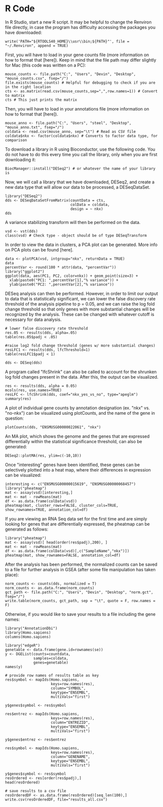 # R Code

In R Studio, start a new R script.  It may be helpful to change the Renviron file directly, in case the program has difficulty accessing the packages you have downloaded:
```
write('PATH="${RTOOLS40_HOME}\\usr\\bin;${PATH}"', file = "~/.Renviron", append = TRUE)
```

First, you will have to load in your gene counts file (more information on how to format that [here]).  Keep in mind that the file path may differ slightly for Mac (this code was written on a PC):
```
mouse_counts <- file.path("C:", "Users", "Devin", "Desktop", "mouse_counts.csv", fsep="/")
file.exists(mouse_counts) # Helpful for debugging to check if you are in the right location
cts <- as.matrix(read.csv(mouse_counts,sep=",",row.names=1)) # Convert to matrix
cts # This just prints the matrix
```

Then, you will have to load in your annotations file (more information on how to format that [here]).
```
mouse_anno <- file.path("C:", "Users", "steel", "Desktop", "mouse_anno.txt", fsep="/")
coldata <- read.csv(mouse_anno, sep="\t") # Read as CSV file
coldata$nkx <- factor(coldata$nkx) # Converts to factor data type, for comparison
```

To download a library in R using Bioconductor, use the following code.  You do not have to do this every time you call the library, only when you are first downloading it:
```
BiocManager::install("DESeq2") # or whatever the name of your library is
```

Now, we will call a library that we have downloaded, DESeq2, and create a new data type that will allow our data to be processed, a DESeqDataSet.
```
library("DESeq2")
dds <- DESeqDataSetFromMatrix(countData = cts,
                              colData = coldata,
                              design = ~ nkx)
dds
```

A variance stabilizing transform will then be performed on the data.
```
vsd <- vst(dds) 
class(vsd) # Check type - object should be of type DESeqTransform
```

In order to view the data in clusters, a PCA plot can be generated.  More info on PCA plots can be found [here].
```
data <- plotPCA(vsd, intgroup="nkx", returnData = TRUE)
data
percentVar <- round(100 * attr(data, "percentVar"))
library("ggplot2")
ggplot(data, aes(PC1, PC2, color=nkx)) + geom_point(size=3) +
  xlab(paste0("PC1: ",percentVar[1],"% variance")) +
  ylab(paste0("PC2: ",percentVar[2],"% variance"))
```

DESeq analysis can then be performed.  However, in order to limit our output to data that is statistically significant, we can lower the false discovery rate threshold of the analysis pipeline to p = 0.05, and we can raise the log fold change threshold so that only genes with more substantial changes will be recognized by the analysis.  These can be changed with whatever cutoff is necessary for data analysis.
```
# lower false discovery rate threshold
res.05 <- results(dds, alpha=.05)
table(res.05$padj < .05)

#raise log2 fold change threshold (genes w/ more substantial changes)
resLFC1 <- results(dds, lfcThreshold=1)
table(resLFC1$padj < 1)

dds <- DESeq(dds)
```

A program called "lfcShrink" can also be called to account for the shrunken log fold changes present in the data.  After this, the output can be visualized.
```
res <- results(dds, alpha = 0.05)
mcols(res, use.names=TRUE)
resLFC <- lfcShrink(dds, coef="nkx_yes_vs_no", type="apeglm")
summary(res)
```

A plot of individual gene counts by annotation designation (ex. "nkx" vs. "no-nkx") can be visualized using plotCounts, and the name of the gene in question:
```
plotCounts(dds, "ENSMUSG00000022061", "nkx")
```

An MA plot, which shows the genome and the genes that are expressed differentially within the statistical significance threshold, can also be generated:
```
DESeq2::plotMA(res, ylim=c(-10,10))
```

Once "interesting" genes have been identified, these genes can be selectively plotted into a heat map, where their differences in expression can be visualized:
```
interesting <- c("ENSMUSG00000015619", "ENSMUSG00000068457")
library("pheatmap")
mat <- assay(vsd)[interesting,]
mat <- mat - rowMeans(mat)
df <- as.data.frame(colData(vsd))
pheatmap(mat, cluster_rows=FALSE, cluster_cols=TRUE, show_rownames=TRUE, annotation_col=df)
```

If you are viewing an RNA Seq data set for the first time and are simply looking for genes that are differentially expressed, the pheatmap can be generated as follows:
```
library("pheatmap")
mat <- assay(vsd)[ head(order(res$padj),200), ]
mat <- mat - rowMeans(mat)
df <- as.data.frame(colData(vsd)[,c("SampleName","nkx")])
pheatmap(mat, show_rownames=FALSE, annotation_col=df)
```

After the analysis has been performed, the normalized counts can be saved to a file for further analysis in GSEA (after some file manipulation has taken place):
```
norm_counts <- counts(dds, normalized = T)
norm_counts <- as.data.frame(norm_counts)
gct_path <- file.path("C:", "Users", "Devin", "Desktop", "norm.gct", fsep="/")
write.table(norm_counts, gct_path, sep = "\t", quote = F, row.names = F)
```

Otherwise, if you would like to save your results to a file including the gene names:
```
library("AnnotationDbi")
library(Homo.sapiens)
columns(Homo.sapiens)

library("edgeR")
genetable <- data.frame(gene.id=rownames(se))
y <- DGEList(counts=countdata, 
             samples=coldata, 
             genes=genetable)
names(y)

# provide row names of results table as key
res$symbol <- mapIds(Homo.sapiens,
                     keys=row.names(res),
                     column="SYMBOL",
                     keytype="ENSEMBL",
                     multiVals="first")

y$genes$symbol <- res$symbol

res$entrez <- mapIds(Homo.sapiens,
                     keys=row.names(res),
                     column="ENTREZID",
                     keytype="ENSEMBL",
                     multiVals="first")

y$genes$entrez <- res$entrez

res$symbol <- mapIds(Homo.sapiens,
                     keys=row.names(res),
                     column="GENENAME",
                     keytype="ENSEMBL",
                     multiVals="first")

y$genes$symbol <- res$symbol
resOrdered <- res[order(res$padj),]
head(resOrdered)

# save results to a csv file
resOrderedDF <- as.data.frame(resOrdered)[seq_len(100),]
write.csv(resOrderedDF, file="results_all.csv")
```
